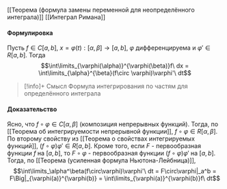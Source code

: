 
[[Теорема (формула замены переменной для неопределённого интеграла)]]
[[Интеграл Римана]]
#### Формулировка
Пусть $f \in C[a,b]$, $x = \varphi(t) : [\alpha, \beta] \rightarrow [a,b]$, $\varphi$ дифференцируема и $\varphi' \in R[a,b]$. Тогда
$$\int\limits_{\varphi(\alpha)}^{\varphi(\beta)}f\ dx = \int\limits_{\alpha}^{\beta}(f\circ \varphi)\varphi'\ dt$$

>[!info]+ Смысл
>Формула интегрирования по частям для определённого интеграла
#### Доказательство
Ясно, что $f \circ \varphi \in C[\alpha,\beta]$ (композиция непрерывных функций). Тогда, по [[Теорема об интегрируемости непрерывной функции]], $f \circ \varphi \in R[\alpha,\beta].$
По второму свойству из [[Теорема о свойствах интегрируемых функций]], $(f\circ \varphi)\varphi' \in R[a,b]$. 
Кроме того, если $F$ - первообразная функции $f$ на $[a,b]$, то $F \circ \varphi$ - первообразная функции $(f\circ\varphi)\varphi'$ на $[a,b]$.
Тогда, по [[Теорема (усиленная формула Ньютона-Лейбница)]], 
$$\int\limits_\alpha^\beta(f\circ\varphi)\varphi'\ dt = F\circ\varphi|_a^b = F\Big|_{\varphi(a)}^{\varphi(b)} = \int\limits_{\varphi(a)}^{\varphi(b)}f\ dt$$
